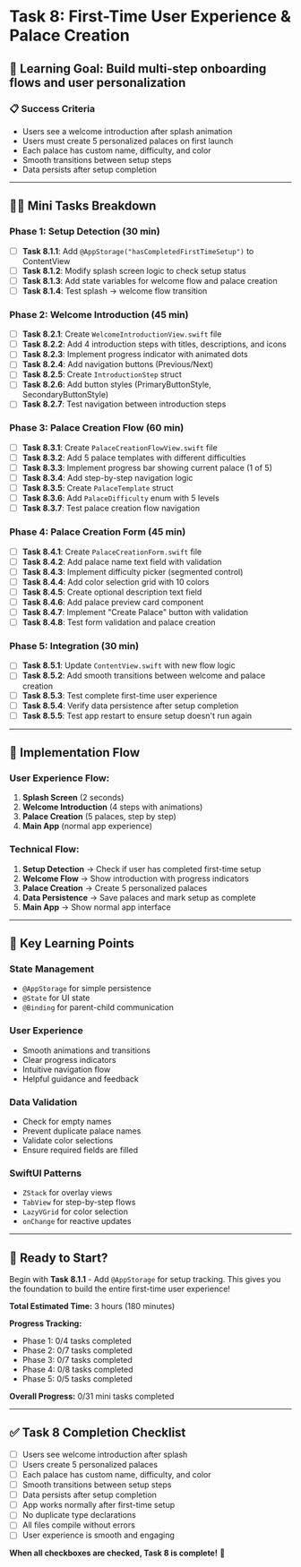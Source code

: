 # Task 8: First-Time User Experience & Palace Creation
## 🎯 Learning Goal: Build multi-step onboarding flows and user personalization

### 📋 Success Criteria
- Users see a welcome introduction after splash animation
- Users must create 5 personalized palaces on first launch
- Each palace has custom name, difficulty, and color
- Smooth transitions between setup steps
- Data persists after setup completion

---

## 🧑‍🏫 **Mini Tasks Breakdown**

### **Phase 1: Setup Detection (30 min)**
- [ ] **Task 8.1.1**: Add `@AppStorage("hasCompletedFirstTimeSetup")` to ContentView
- [ ] **Task 8.1.2**: Modify splash screen logic to check setup status
- [ ] **Task 8.1.3**: Add state variables for welcome flow and palace creation
- [ ] **Task 8.1.4**: Test splash → welcome flow transition

### **Phase 2: Welcome Introduction (45 min)**
- [ ] **Task 8.2.1**: Create `WelcomeIntroductionView.swift` file
- [ ] **Task 8.2.2**: Add 4 introduction steps with titles, descriptions, and icons
- [ ] **Task 8.2.3**: Implement progress indicator with animated dots
- [ ] **Task 8.2.4**: Add navigation buttons (Previous/Next)
- [ ] **Task 8.2.5**: Create `IntroductionStep` struct
- [ ] **Task 8.2.6**: Add button styles (PrimaryButtonStyle, SecondaryButtonStyle)
- [ ] **Task 8.2.7**: Test navigation between introduction steps

### **Phase 3: Palace Creation Flow (60 min)**
- [ ] **Task 8.3.1**: Create `PalaceCreationFlowView.swift` file
- [ ] **Task 8.3.2**: Add 5 palace templates with different difficulties
- [ ] **Task 8.3.3**: Implement progress bar showing current palace (1 of 5)
- [ ] **Task 8.3.4**: Add step-by-step navigation logic
- [ ] **Task 8.3.5**: Create `PalaceTemplate` struct
- [ ] **Task 8.3.6**: Add `PalaceDifficulty` enum with 5 levels
- [ ] **Task 8.3.7**: Test palace creation flow navigation

### **Phase 4: Palace Creation Form (45 min)**
- [ ] **Task 8.4.1**: Create `PalaceCreationForm.swift` file
- [ ] **Task 8.4.2**: Add palace name text field with validation
- [ ] **Task 8.4.3**: Implement difficulty picker (segmented control)
- [ ] **Task 8.4.4**: Add color selection grid with 10 colors
- [ ] **Task 8.4.5**: Create optional description text field
- [ ] **Task 8.4.6**: Add palace preview card component
- [ ] **Task 8.4.7**: Implement "Create Palace" button with validation
- [ ] **Task 8.4.8**: Test form validation and palace creation

### **Phase 5: Integration (30 min)**
- [ ] **Task 8.5.1**: Update `ContentView.swift` with new flow logic
- [ ] **Task 8.5.2**: Add smooth transitions between welcome and palace creation
- [ ] **Task 8.5.3**: Test complete first-time user experience
- [ ] **Task 8.5.4**: Verify data persistence after setup completion
- [ ] **Task 8.5.5**: Test app restart to ensure setup doesn't run again

---

## 🎯 **Implementation Flow**

### **User Experience Flow:**
1. **Splash Screen** (2 seconds)
2. **Welcome Introduction** (4 steps with animations)
3. **Palace Creation** (5 palaces, step by step)
4. **Main App** (normal app experience)

### **Technical Flow:**
1. **Setup Detection** → Check if user has completed first-time setup
2. **Welcome Flow** → Show introduction with progress indicators
3. **Palace Creation** → Create 5 personalized palaces
4. **Data Persistence** → Save palaces and mark setup as complete
5. **Main App** → Show normal app interface

---

## 🧠 **Key Learning Points**

### **State Management**
- `@AppStorage` for simple persistence
- `@State` for UI state
- `@Binding` for parent-child communication

### **User Experience**
- Smooth animations and transitions
- Clear progress indicators
- Intuitive navigation flow
- Helpful guidance and feedback

### **Data Validation**
- Check for empty names
- Prevent duplicate palace names
- Validate color selections
- Ensure required fields are filled

### **SwiftUI Patterns**
- `ZStack` for overlay views
- `TabView` for step-by-step flows
- `LazyVGrid` for color selection
- `onChange` for reactive updates

---

## 🚀 **Ready to Start?**

Begin with **Task 8.1.1** - Add `@AppStorage` for setup tracking. This gives you the foundation to build the entire first-time user experience!

**Total Estimated Time:** 3 hours (180 minutes)

**Progress Tracking:**
- Phase 1: 0/4 tasks completed
- Phase 2: 0/7 tasks completed  
- Phase 3: 0/7 tasks completed
- Phase 4: 0/8 tasks completed
- Phase 5: 0/5 tasks completed

**Overall Progress:** 0/31 mini tasks completed

---

## ✅ **Task 8 Completion Checklist**

- [ ] Users see welcome introduction after splash
- [ ] Users create 5 personalized palaces
- [ ] Each palace has custom name, difficulty, and color
- [ ] Smooth transitions between setup steps
- [ ] Data persists after setup completion
- [ ] App works normally after first-time setup
- [ ] No duplicate type declarations
- [ ] All files compile without errors
- [ ] User experience is smooth and engaging

**When all checkboxes are checked, Task 8 is complete!** 🎉 